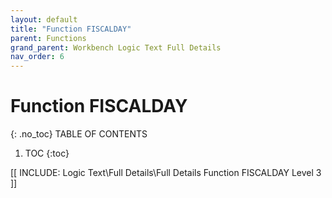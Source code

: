 ```yaml
---
layout: default
title: "Function FISCALDAY"
parent: Functions
grand_parent: Workbench Logic Text Full Details
nav_order: 6
---
```

# Function FISCALDAY
{: .no_toc}
TABLE OF CONTENTS 
1. TOC
{:toc}  

 [[ INCLUDE: Logic Text\Full Details\Full Details Function FISCALDAY Level 3 ]]
